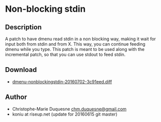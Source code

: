 Non-blocking stdin
==================

Description
-----------

A patch to have dmenu read stdin in a non blocking way, making it wait for
input both from stdin and from X. This way, you can continue feeding dmenu
while you type. This patch is meant to be used along with the incremental
patch, so that you can use stdout to feed stdin.

Download
--------

* [dmenu-nonblockingstdin-20160702-3c91eed.diff](dmenu-nonblockingstdin-20160702-3c91eed.diff)

Author
------

* Christophe-Marie Duquesne <chm.duquesne@gmail.com>
* koniu at riseup.net (update for 20160615 git master)
